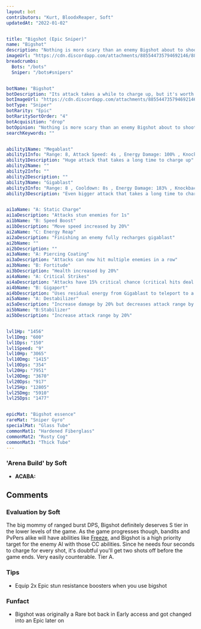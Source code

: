 ```yaml
---
layout: bot
contributors: "Kurt, BloodxReaper, Soft"
updatedAt: "2022-01-02"


title: "Bigshot (Epic Sniper)"
name: "Bigshot"
description: "Nothing is more scary than an enemy Bigshot about to shoot. Nothing is more satisfying than your own blasting through your opponents. But will it get to shoot?\n- Speciality: extremely powerful piercing shots that can hit multiple bots\n- Note: interrupted by stun, freeze, and a cold breeze\n- Combo: stun immunity, Grouping"
imageUrl: "https://cdn.discordapp.com/attachments/885544735794692146/885547177638772776/bigshot.png"
breadcrumbs:
  Bots: "/bots"
  Sniper: "/bots#snipers"


botName: "Bigshot"
botDescription: "Its attack takes a while to charge up, but it's worth the wait"
botImageUrl: "https://cdn.discordapp.com/attachments/885544735794692146/885547177638772776/bigshot.png"
botType: "Sniper"
botRarity: "Epic"
botRaritySortOrder: "4"
botAcquisition: "drop"
botOpinion: "Nothing is more scary than an enemy Bigshot about to shoot. Nothing is more satisfying than your own blasting through your opponents. But will it get to shoot?"
searchKeywords: ""


ability1Name: "Megablast"
ability1Info: "Range: 8, Attack Speed: 4s , Energy Damage: 100% , Knockback: small ."
ability1Description: "Huge attack that takes a long time to charge up"
ability2Name: ""
ability2Info: ""
ability2Description: ""
ability3Name: "Gigablast"
ability3Info: "Range: 8 , Cooldown: 8s , Energy Damage: 183% , Knockback: small"
ability3Description: "Even bigger attack that takes a long time to charge up"


ai1aName: "A: Static Charge"
ai1aDescription: "Attacks stun enemies for 1s"
ai1bName: "B: Speed Boost"
ai1bDescription: "Move speed increased by 20%"
ai2aName: "C: Energy Reap"
ai2aDescription: "Finishing an enemy fully recharges gigablast"
ai2bName: ""
ai2bDescription: ""
ai3aName: "A: Piercing Coating"
ai3aDescription: "Attacks can now hit multiple enemies in a row"
ai3bName: "B: Fortitude"
ai3bDescription: "Health increased by 20%"
ai4aName: "A: Critical Strikes"
ai4aDescription: "Attacks have 15% critical chance (critical hits deal double damage)"
ai4bName: "B: Gigaport"
ai4bDescription: "Uses residual energy from Gigablast to teleport to a better position"
ai5aName: "A: Destabilizer"
ai5aDescription: "Increase damage by 20% but decreases attack range by 20%"
ai5bName: "B:Stabilizer"
ai5bDescription: "Increase attack range by 20%"


lvl1Hp: "1456"
lvl1Dmg: "600"
lvl1Dps: "150"
lvl1Speed: "9"
lvl10Hp: "3065"
lvl10Dmg: "1415"
lvl10Dps: "354"
lvl20Hp: "7951"
lvl20Dmg: "3670"
lvl20Dps: "917"
lvl25Hp: "12805"
lvl25Dmg: "5910"
lvl25Dps: "1477"


epicMat: "Bigshot essence"
rareMat: "Sniper Gyro"
specialMat: "Glass Tube"
commonMat1: "Hardened Fiberglass"
commonMat2: "Rusty Cog"
commonMat3: "Thick Tube"
---
```


### 'Arena Build' by Soft
- **ACABA:** 

## Comments

### Evaluation by Soft
The big mommy of ranged burst DPS, Bigshot definitely deserves S tier in the lower levels of the game. As the game progresses though, bandits and PvPers alike will have abilities like [Freeze](/Freeze), and Bigshot is a high priority target for the enemy AI with those CC abilities. Since he needs four seconds to charge for every shot, it's doubtful you'll get two shots off before the game ends. Very easily counterable. Tier A.


### Tips
- Equip 2x Epic stun resistance boosters when you use bigshot

### Funfact
- Bigshot was originally a Rare bot back in Early access and got changed into an Epic later on


